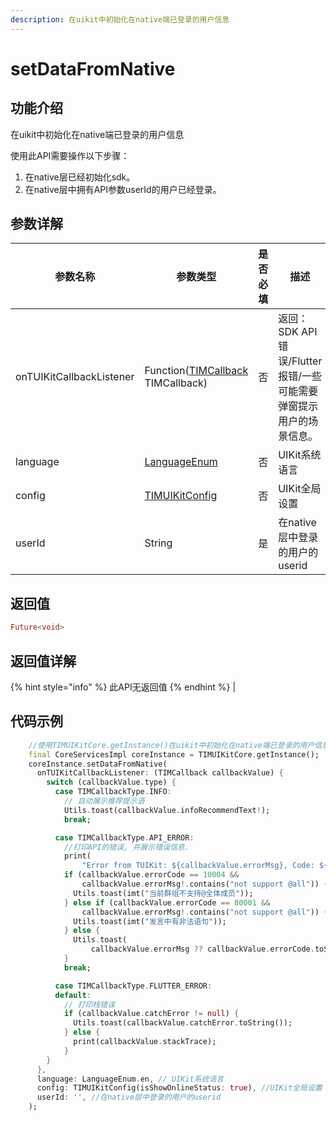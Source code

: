 ```yaml
---
description: 在uikit中初始化在native端已登录的用户信息
---
```


# setDataFromNative

## 功能介绍

在uikit中初始化在native端已登录的用户信息

使用此API需要操作以下步骤：

1. 在native层已经初始化sdk。
2. 在native层中拥有API参数userId的用户已经登录。

## 参数详解

| 参数名称     | 参数类型                                                              | 是否必填 | 描述                                                    |
| -------- | ------------------------------------------------------------------------- | --------- | -------------------------------------------- |
| onTUIKitCallbackListener | Function([TIMCallback](TIMCallback.md) TIMCallback)                      | 否    | 返回：SDK API 错误/Flutter 报错/一些可能需要弹窗提示用户的场景信息。| 
| language | [LanguageEnum](LanguageEnum.md) | 否    | UIKit系统语言                                                |
| config | [TIMUIKitConfig](TIMUIKitConfig.md) | 否    | UIKit全局设置                                                |
| userId | String | 是    | 在native层中登录的用户的userid                                             |

## 返回值

```dart
Future<void>

```

## 返回值详解

{% hint style="info" %}
此API无返回值
{% endhint %}                                                    |

## 代码示例  &#x20;

```dart
    //使用TIMUIKitCore.getInstance()在uikit中初始化在native端已登录的用户信息
    final CoreServicesImpl coreInstance = TIMUIKitCore.getInstance();
    coreInstance.setDataFromNative(
      onTUIKitCallbackListener: (TIMCallback callbackValue) {
        switch (callbackValue.type) {
          case TIMCallbackType.INFO:
            // 自动展示推荐提示语
            Utils.toast(callbackValue.infoRecommendText!);
            break;

          case TIMCallbackType.API_ERROR:
            //打印API的错误, 并展示错误信息.
            print(
                "Error from TUIKit: ${callbackValue.errorMsg}, Code: ${callbackValue.errorCode}");
            if (callbackValue.errorCode == 10004 &&
                callbackValue.errorMsg!.contains("not support @all")) {
              Utils.toast(imt("当前群组不支持@全体成员"));
            } else if (callbackValue.errorCode == 80001 &&
                callbackValue.errorMsg!.contains("not support @all")) {
              Utils.toast(imt("发言中有非法语句"));
            } else {
              Utils.toast(
                  callbackValue.errorMsg ?? callbackValue.errorCode.toString());
            }
            break;

          case TIMCallbackType.FLUTTER_ERROR:
          default:
            // 打印栈错误
            if (callbackValue.catchError != null) {
              Utils.toast(callbackValue.catchError.toString());
            } else {
              print(callbackValue.stackTrace);
            }
        }
      },
      language: LanguageEnum.en, // UIKit系统语言
      config: TIMUIKitConfig(isShowOnlineStatus: true), //UIKit全局设置
      userId: '', //在native层中登录的用户的userid
    );
```
